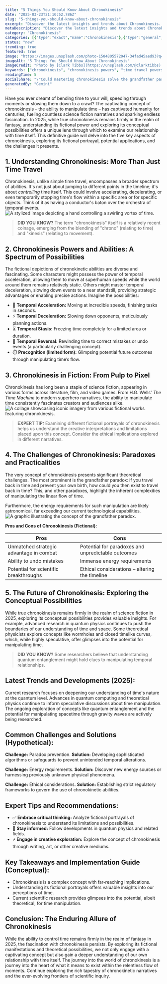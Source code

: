 ```yaml
---
title: "5 Things You Should Know About Chronokinesis"
date: "2025-03-23T21:10:52.786Z"
slug: "5-things-you-should-know-about-chronokinesis"
excerpt: "Discover the latest insights and trends about Chronokinesis. This comprehensive guide covers everything you need to know about Chronokinesis in 2025."
metaDescription: "Discover the latest insights and trends about Chronokinesis. This comprehensive guide covers everything you need to know about Chronokinesis in 2025."
category: "Chronokinesis"
categories: [{"type":"exact","name":"Chronokinesis"},{"type":"general","name":"Physics"},{"type":"medium","name":"Quantum Mechanics"},{"type":"specific","name":"Time Dilation"},{"type":"niche","name":"Twin Paradox"}]
status: "new"
trending: true
featured: true
image: "https://images.unsplash.com/photo-1504805572947-34fad45aed93?q=85&w=1200&fit=max&fm=webp&auto=compress"
imageAlt: "5 Things You Should Know About Chronokinesis"
imageCredit: "Photo by [Clark Tibbs](https://unsplash.com/@clarktibbs) on Unsplash"
keywords: ["chronokinesis", "chronokinesis powers", "time travel powers", "how to control time", "chronokinesis abilities", "chronokinesis explained", "chronokinesis fiction", "learn chronokinesis", "chronokinesis books", "chronokinesis for beginners"]
readingTime: 5
socialShare: "\"Could mastering chronokinesis solve the grandfather paradox, or would it simply create a new, more intricate puzzle?\""
generatedBy: "Gemini"
---
```




Have you ever dreamt of bending time to your will, speeding through moments or slowing them down to a crawl?  The captivating concept of chronokinesis – the ability to manipulate time – has captivated humanity for centuries, fueling countless science fiction narratives and sparking endless fascination.  In 2025, while true chronokinesis remains firmly in the realm of fantasy, understanding its fictional power and exploring its conceptual possibilities offers a unique lens through which to examine our relationship with time itself. This definitive guide will delve into the five key aspects of chronokinesis, exploring its fictional portrayal, potential applications, and the challenges it presents.

## 1. Understanding Chronokinesis: More Than Just Time Travel

Chronokinesis, unlike simple time travel, encompasses a broader spectrum of abilities.  It's not just about jumping to different points in the timeline; it's about *controlling* time itself. This could involve accelerating, decelerating, or even temporarily stopping time's flow within a specific area or for specific objects. Think of it as having a conductor's baton over the orchestra of temporal events.  ![A stylized image depicting a hand controlling a swirling vortex of time.](https://images.unsplash.com/photo-1451187580459-43490279c0fa?q=85&w=1200&fit=max&fm=webp&auto=compress)

> **DID YOU KNOW?** The term "chronokinesis" itself is a relatively recent coinage, emerging from the blending of "chrono" (relating to time) and "kinesis" (relating to movement).

## 2. Chronokinesis Powers and Abilities: A Spectrum of Possibilities

The fictional depictions of chronokinetic abilities are diverse and fascinating.  Some characters might possess the power of temporal acceleration, allowing them to move at superhuman speeds while the world around them remains relatively static.  Others might master temporal deceleration, slowing down events to a near standstill, providing strategic advantages or enabling precise actions.  Imagine the possibilities:

* 🔑 **Temporal Acceleration:**  Moving at incredible speeds, finishing tasks in seconds.
* ⚡ **Temporal Deceleration:**  Slowing down opponents, meticulously planning actions.
* ⏳ **Temporal Stasis:**  Freezing time completely for a limited area or duration.
* 🔄 **Temporal Reversal:**  Rewinding time to correct mistakes or undo events (a particularly challenging concept).
* ⏱️ **Precognition (limited form):**  Glimpsing potential future outcomes through manipulating time’s flow.

## 3. Chronokinesis in Fiction: From Pulp to Pixel

Chronokinesis has long been a staple of science fiction, appearing in various forms across literature, film, and video games.  From H.G. Wells' *The Time Machine* to modern superhero narratives, the ability to manipulate time consistently fascinates creators and audiences alike.  ![A collage showcasing iconic imagery from various fictional works featuring chronokinesis.](https://images.unsplash.com/photo-1484417894907-623942c8ee29?q=85&w=1200&fit=max&fm=webp&auto=compress)

> **EXPERT TIP:** Examining different fictional portrayals of chronokinesis helps us understand the creative interpretations and limitations placed upon this concept.  Consider the ethical implications explored in different narratives.

## 4.  The Challenges of Chronokinesis: Paradoxes and Practicalities

The very concept of chronokinesis presents significant theoretical challenges.  The most prominent is the grandfather paradox: if you travel back in time and prevent your own birth, how could you then exist to travel back in time?  This, and other paradoxes, highlight the inherent complexities of manipulating the linear flow of time.

Furthermore, the energy requirements for such manipulation are likely astronomical, far exceeding our current technological capabilities.  ![A graphic illustrating the concept of the grandfather paradox.](https://images.unsplash.com/photo-1517976487492-5750f3195933?q=85&w=1200&fit=max&fm=webp&auto=compress)

**Pros and Cons of Chronokinesis (Fictional):**

| Pros                                      | Cons                                           |
|-------------------------------------------|------------------------------------------------|
| Unmatched strategic advantage in combat    | Potential for paradoxes and unpredictable outcomes |
| Ability to undo mistakes                  | Immense energy requirements                     |
| Potential for scientific breakthroughs    | Ethical considerations – altering the timeline    |

## 5.  The Future of Chronokinesis: Exploring the Conceptual Possibilities

While true chronokinesis remains firmly in the realm of science fiction in 2025, exploring its conceptual possibilities provides valuable insights.  For example, advanced research in quantum physics continues to push the boundaries of our understanding of time and space.  Some theoretical physicists explore concepts like wormholes and closed timelike curves, which, while highly speculative, offer glimpses into the potential for manipulating time. 

> **DID YOU KNOW?**  Some researchers believe that understanding quantum entanglement might hold clues to manipulating temporal relationships.

## Latest Trends and Developments (2025):

Current research focuses on deepening our understanding of time's nature at the quantum level.  Advances in quantum computing and theoretical physics continue to inform speculative discussions about time manipulation.  The ongoing exploration of concepts like quantum entanglement and the potential for manipulating spacetime through gravity waves are actively being researched.

## Common Challenges and Solutions (Hypothetical):

**Challenge:** Paradox prevention.  **Solution:**  Developing sophisticated algorithms or safeguards to prevent unintended temporal alterations.

**Challenge:** Energy requirements.  **Solution:**  Discover new energy sources or harnessing previously unknown physical phenomena.

**Challenge:** Ethical considerations.  **Solution:**  Establishing strict regulatory frameworks to govern the use of chronokinetic abilities.

## Expert Tips and Recommendations:

* ✅ **Embrace critical thinking:** Analyze fictional portrayals of chronokinesis to understand its limitations and possibilities.
* 🔑 **Stay informed:** Follow developments in quantum physics and related fields.
* ⚡ **Engage in creative exploration:** Explore the concept of chronokinesis through writing, art, or other creative mediums.

## Key Takeaways and Implementation Guide (Conceptual):

* Chronokinesis is a complex concept with far-reaching implications.
* Understanding its fictional portrayals offers valuable insights into our perceptions of time.
* Current scientific research provides glimpses into the potential, albeit theoretical, for time manipulation.

## Conclusion:  The Enduring Allure of Chronokinesis

While the ability to control time remains firmly in the realm of fantasy in 2025, the fascination with chronokinesis persists.  By exploring its fictional manifestations and theoretical possibilities, we not only engage with a captivating concept but also gain a deeper understanding of our own relationship with time itself. The journey into the world of chronokinesis is a journey into the heart of what it means to exist within the relentless flow of moments.  Continue exploring the rich tapestry of chronokinetic narratives and the ever-evolving frontiers of scientific inquiry.


